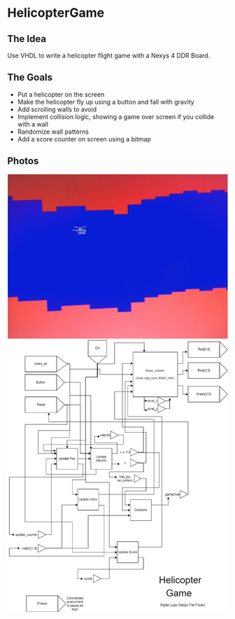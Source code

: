 # HelicopterGame

## The Idea
Use VHDL to write a helicopter flight game with a Nexys 4 DDR Board.

## The Goals
* Put a helicopter on the screen
* Make the helicopter fly up using a button and fall with gravity
* Add scrolling walls to avoid
* Implement collision logic, showing a game over screen if you collide with a wall
* Randomize wall patterns
* Add a score counter on screen using a bitmap

## Photos
![Demo](/heli.png)
![Project Design](/Project_Design.png)
